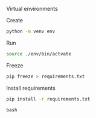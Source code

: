 Virtual environments

Create
```bash
python -m venv env
```

Run
```bash
source ./env/bin/actvate
```
Freeze
```bash
pip freeze > requirements.txt
```

Install requirements
```bash
pip install -r requirements.txt
```

```bash```
